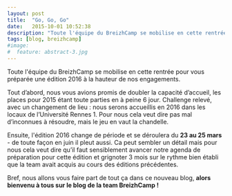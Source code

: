 ```yaml
---
layout: post
title:  "Go, Go, Go"
date:   2015-10-01 10:52:38
description: "Toute l'équipe du BreizhCamp se mobilise en cette rentrée pour vous préparée une édition 2016 à la hauteur de nos engagements."
tags: [blog, breizhcamp]
#image:
#  feature: abstract-3.jpg
---
```


Toute l'équipe du BreizhCamp se mobilise en cette rentrée pour vous préparée une édition 2016 à la hauteur de nos engagements.

Tout d’abord, nous vous avions promis de doubler la capacité d’accueil, les places pour 2015 étant toute parties en à peine 6 jour. Challenge relevé, avec un changement de lieu : nous serons accueillis en 2016 dans les locaux de l’Université Rennes 1. Pour nous cela veut dire pas mal d’inconnues à résoudre, mais le jeu en vaut la chandelle.

Ensuite, l'édition 2016 change de période et se déroulera du __23 au 25 mars__ - de toute façon en juin il pleut aussi. Ca peut sembler un détail mais pour nous cela veut dire qu’il faut sensiblement avancer notre agenda de préparation pour cette édition et grignoter 3 mois sur le rythme bien établi que la team avait acquis au cours des éditions précédentes.

Bref, nous allons vous faire part de tout ça dans ce nouveau blog, __alors bienvenu à tous sur le blog de la team BreizhCamp !__

